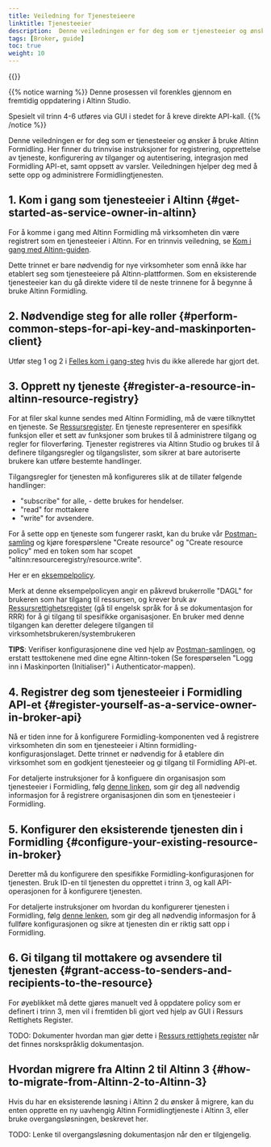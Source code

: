 ```yaml
---
title: Veiledning for Tjenesteieere
linktitle: Tjenesteeier
description:  Denne veiledningen er for deg som er tjenesteeier og ønsker å bruke Altinn Formidling. Her finner du trinnvise instruksjoner for registrering, opprettelse av tjeneste, konfigurering av tilganger og autentisering, integrasjon med Formidling API-et, samt oppsett av varsler. Veiledningen hjelper deg med å sette opp og administrere Formidlingtjenesten.
tags: [Broker, guide]
toc: true
weight: 10
---
```


{{<children />}}

{{% notice warning  %}}
Denne prosessen vil forenkles gjennom en fremtidig oppdatering i Altinn Studio.

Spesielt vil trinn 4-6 utføres via GUI i stedet for å kreve direkte API-kall.
{{% /notice %}}

Denne veiledningen er for deg som er tjenesteeier og ønsker å bruke Altinn Formidling. Her finner du trinnvise instruksjoner for registrering, opprettelse av tjeneste, konfigurering av tilganger og autentisering, integrasjon med Formidling API-et, samt oppsett av varsler. Veiledningen hjelper deg med å sette opp og administrere Formidlingtjenesten.

## 1. Kom i gang som tjenesteeier i Altinn {#get-started-as-service-owner-in-altinn}

For å komme i gang med Altinn Formidling må virksomheten din være registrert som en tjenesteeier i Altinn. For en trinnvis veiledning, se [Kom i gang med Altinn-guiden](https://www.altinndigital.no/kom-i-gang/guide-kom-i-gang-med-altinn/).

Dette trinnet er bare nødvendig for nye virksomheter som ennå ikke har etablert seg som tjenesteeiere på Altinn-plattformen. Som en eksisterende tjenesteeier kan du gå direkte videre til de neste trinnene for å begynne å bruke Altinn Formidling.

## 2. Nødvendige steg for alle roller {#perform-common-steps-for-api-key-and-maskinporten-client}

Utfør steg 1 og 2 i [Felles kom i gang-steg](../common-steps) hvis du ikke allerede har gjort det.

## 3. Opprett ny tjeneste {#register-a-resource-in-altinn-resource-registry}
For at filer skal kunne sendes med Altinn Formidling, må de være tilknyttet en tjeneste. Se [Ressursregister](../../../../authorization/what-do-you-get/resourceregistry/).
En tjeneste representerer en spesifikk funksjon eller et sett av funksjoner som brukes til å administrere tilgang og regler for filoverføring. 
Tjenester registreres via Altinn Studio og brukes til å definere tilgangsregler og tilgangslister, som sikrer at bare autoriserte brukere kan utføre bestemte handlinger.

Tilgangsregler for tjenesten må konfigureres slik at de tillater følgende handlinger:

- "subscribe" for alle, - dette brukes for hendelser.
- "read" for mottakere
- "write" for avsendere.

For å sette opp en tjeneste som fungerer raskt, kan du bruke vår [Postman-samling](https://github.com/Altinn/altinn-broker/blob/main/altinn3-broker-postman-collection.json) og kjøre forespørslene "Create resource" og "Create resource policy" med en token som har scopet "altinn:resourceregistry/resource.write".

Her er en [eksempelpolicy](ExamplePolicy.xml).

Merk at denne eksempelpolicyen angir en påkrevd brukerrolle "DAGL" for brukeren som har tilgang til ressursen, og krever bruk av [Ressursrettighetsregister](../../../../authorization/what-do-you-get/resourceregistry/) (gå til engelsk språk for å se dokumentasjon for RRR) for å gi tilgang til spesifikke organisasjoner.
En bruker med denne tilgangen kan deretter delegere tilgangen til virksomhetsbrukeren/systembrukeren

**TIPS**: Verifiser konfigurasjonene dine ved hjelp av [Postman-samlingen](https://github.com/Altinn/altinn-broker/blob/main/altinn3-broker-postman-collection.json), og erstatt testtokenene med dine egne Altinn-token (Se forespørselen "Logg inn i Maskinporten (Initialiser)" i Authenticator-mappen).

## 4. Registrer deg som tjenesteeier i Formidling API-et {#register-yourself-as-a-service-owner-in-broker-api}

Nå er tiden inne for å konfigurere Formidling-komponenten ved å registrere virksomheten din som en tjenesteeier i Altinn formidling-konfigurasjonslaget. 
Dette trinnet er nødvendig for å etablere din virksomhet som en godkjent tjenesteeier og gi tilgang til Formidling API-et.

For detaljerte instruksjoner for å konfiguere din organisasjon som tjenesteeier i Formidling, følg [denne linken](../developer-guides/service-owner/#operation-initialize-service-owner-in-broker-api), som gir deg all nødvendig informasjon for å registrere organisasjonen din som en tjenesteeier i Formidling.

## 5. Konfigurer den eksisterende tjenesten din i Formidling {#configure-your-existing-resource-in-broker}

Deretter må du konfigurere den spesifikke Formidling-konfigurasjonen for tjenesten. 
Bruk ID-en til tjenesten du opprettet i trinn 3, og kall API-operasjonen for å konfigurere tjenesten.

 For detaljerte instruksjoner om hvordan du konfigurerer tjenesten i Formidling, følg [denne lenken](../developer-guides/service-owner/#operation-configure-resource-in-broker-api), som gir deg all nødvendig informasjon for å fullføre konfigurasjonen og sikre at tjenesten din er riktig satt opp i Formidling.

## 6.  Gi tilgang til mottakere og avsendere til tjenesten {#grant-access-to-senders-and-recipients-to-the-resource}

For øyeblikket må dette gjøres manuelt ved å oppdatere policy som er definert i trinn 3, men vil i fremtiden bli gjort ved hjelp av GUI i Ressurs Rettighets Register.

TODO: Dokumenter hvordan man gjør dette i [Ressurs rettighets register](../../../../authorization/what-do-you-get/resourceregistry) når det finnes norskspråklig dokumentasjon.

## Hvordan migrere fra Altinn 2 til Altinn 3 {#how-to-migrate-from-Altinn-2-to-Altinn-3}

Hvis du har en eksisterende løsning i Altinn 2 du ønsker å migrere, kan du enten opprette en ny uavhengig Altinn Formidlingtjeneste i Altinn 3, eller bruke overgangsløsningen, beskrevet her.

TODO: Lenke til overgangsløsning dokumentasjon når den er tilgjengelig.

